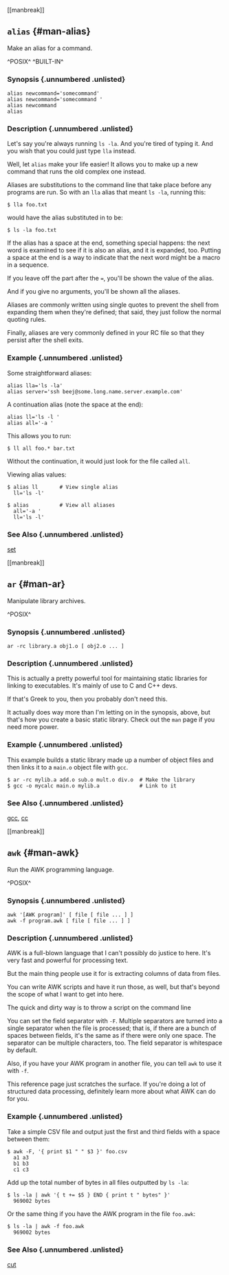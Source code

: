 [[manbreak]]
## `alias` {#man-alias}

Make an alias for a command.

^POSIX^ 
^BUILT-IN^

### Synopsis {.unnumbered .unlisted}

``` {.default}
alias newcommand='somecommand'
alias newcommand='somecommand '
alias newcommand
alias
```

### Description {.unnumbered .unlisted}

Let's say you're always running `ls -la`. And you're tired of typing it.
And you wish that you could just type `lla` instead.

Well, let `alias` make your life easier! It allows you to make up a new
command that runs the old complex one instead.

Aliases are substitutions to the command line that take place before any
programs are run. So with an `lla` alias that meant `ls -la`, running
this:

``` {.default}
$ lla foo.txt
```

would have the alias substituted in to be:

``` {.default}
$ ls -la foo.txt
```

If the alias has a space at the end, something special happens: the next
word is examined to see if it is also an alias, and it is expanded, too.
Putting a space at the end is a way to indicate that the next word might
be a macro in a sequence.

If you leave off the part after the `=`, you'll be shown the value of
the alias.

And if you give no arguments, you'll be shown all the aliases.

Aliases are commonly written using single quotes to prevent the shell
from expanding them when they're defined; that said, they just follow
the normal quoting rules.

Finally, aliases are very commonly defined in your RC file so that they
persist after the shell exits.

### Example {.unnumbered .unlisted}

Some straightforward aliases:

``` {.default}
alias lla='ls -la'
alias server='ssh beej@some.long.name.server.example.com'
```

A continuation alias (note the space at the end):

``` {.default}
alias ll='ls -l '
alias all='-a '
```

This allows you to run:

``` {.default}
$ ll all foo.* bar.txt
```

Without the continuation, it would just look for the file called `all`.

Viewing alias values:

``` {.default}
$ alias ll       # View single alias
  ll='ls -l'

$ alias          # View all aliases
  all='-a '
  ll='ls -l'
```

### See Also {.unnumbered .unlisted}

[set](#man-set)

<!-- ================================================================ -->

[[manbreak]]
## `ar` {#man-ar}

Manipulate library archives.

^POSIX^ 

### Synopsis {.unnumbered .unlisted}

``` {.default}
ar -rc library.a obj1.o [ obj2.o ... ]
```

### Description {.unnumbered .unlisted}

This is actually a pretty powerful tool for maintaining static libraries
for linking to executables. It's mainly of use to C and C++ devs.

If that's Greek to you, then you probably don't need this.

It actually does way more than I'm letting on in the synopsis, above,
but that's how you create a basic static library. Check out the `man`
page if you need more power.

### Example {.unnumbered .unlisted}

This example builds a static library made up a number of object files
and then links it to a `main.o` object file with `gcc`.

``` {.default}
$ ar -rc mylib.a add.o sub.o mult.o div.o  # Make the library
$ gcc -o mycalc main.o mylib.a             # Link to it
```

### See Also {.unnumbered .unlisted}

[gcc](#man-gcc),
[cc](#man-cc)

<!-- ================================================================ -->

[[manbreak]]
## `awk` {#man-awk}

Run the AWK programming language.

^POSIX^ 

### Synopsis {.unnumbered .unlisted}

``` {.default}
awk '[AWK program]' [ file [ file ... ] ]
awk -f program.awk [ file [ file ... ] ]
```

### Description {.unnumbered .unlisted}

AWK is a full-blown language that I can't possibly do justice to here.
It's very fast and powerful for processing text.

But the main thing people use it for is extracting columns of data from
files.

You can write AWK scripts and have it run those, as well, but that's
beyond the scope of what I want to get into here.

The quick and dirty way is to throw a script on the command line

You can set the field separator with `-F`. Multiple separators are
turned into a single separator when the file is processed; that is, if
there are a bunch of spaces between fields, it's the same as if there
were only one space. The separator can be multiple characters, too. The
field separator is whitespace by default.

Also, if you have your AWK program in another file, you can tell `awk`
to use it with `-f`.

This reference page just scratches the surface. If you're doing a lot of
structured data processing, definitely learn more about what AWK can do
for you.

### Example {.unnumbered .unlisted}

Take a simple CSV file and output just the first and third fields with a
space between them:

``` {.default}
$ awk -F, '{ print $1 " " $3 }' foo.csv
  a1 a3
  b1 b3
  c1 c3
```

Add up the total number of bytes in all files outputted by `ls -la`:

``` {.default}
$ ls -la | awk '{ t += $5 } END { print t " bytes" }'
  969002 bytes
```

Or the same thing if you have the AWK program in the file `foo.awk`:

``` {.default}
$ ls -la | awk -f foo.awk
  969002 bytes
```

### See Also {.unnumbered .unlisted}

[cut](#man-cut)

<!-- ================================================================ -->

<!--

[[manbreak]]
## `x` {#man-x}

One line description.

^POSIX^ 
^BUILT-IN^
^SCRIPT^

### Synopsis {.unnumbered .unlisted}

``` {.default}
```

### Description {.unnumbered .unlisted}

### Example {.unnumbered .unlisted}

``` {.default}
```

### See Also {.unnumbered .unlisted}

[x](#man-x)

-->
